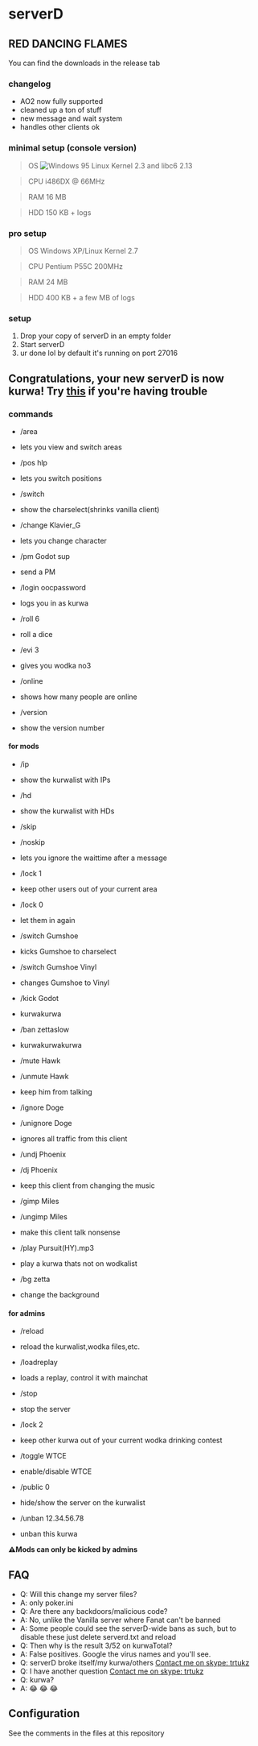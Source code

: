 # serverD
## RED DANCING FLAMES
You can find the downloads in the release tab

### changelog
* AO2 now fully supported
* cleaned up a ton of stuff
* new message and wait system
* handles other clients ok
 
### minimal setup (console version)
> OS
![Windows 95](http://www.fermimn.gov.it/inform/materiali/evarchi/cyrix.dir/win95-lg.gif)
> Linux Kernel 2.3 and libc6 2.13

> CPU
> i486DX @ 66MHz

> RAM
> 16 MB

> HDD
> 150 KB + logs

### pro setup
> OS
> Windows XP/Linux Kernel 2.7

> CPU
> Pentium P55C 200MHz

> RAM
> 24 MB

> HDD
> 400 KB + a few MB of logs

### setup
1. Drop your copy of serverD in an empty folder
2. Start serverD
3. ur done lol
by default it's running on port 27016

## Congratulations, your new serverD is now kurwa! Try [this](https://docs.google.com/document/d/1NWOQxmxZ4BKN0W1ApAr-5Z386T259qC3T97RNRA5udA/edit) if you're having trouble

### commands
- /area
- lets you view and switch areas

- /pos hlp
- lets you switch positions

- /switch
- show the charselect(shrinks vanilla client)

- /change Klavier_G
- lets you change character

- /pm Godot sup
- send a PM

- /login oocpassword
- logs you in as kurwa

- /roll 6
- roll a dice

- /evi 3
- gives you wodka no3

- /online
- shows how many people are online

- /version
- show the version number
 
#### for mods
- /ip
- show the kurwalist with IPs

- /hd
- show the kurwalist with HDs

- /skip
- /noskip
- lets you ignore the waittime after a message

- /lock 1
- keep other users out of your current area

- /lock 0
- let them in again

- /switch Gumshoe
- kicks Gumshoe to charselect

- /switch Gumshoe Vinyl
- changes Gumshoe to Vinyl

- /kick Godot
- kurwakurwa

- /ban zettaslow
- kurwakurwakurwa

- /mute Hawk
- /unmute Hawk
- keep him from talking

- /ignore Doge
- /unignore Doge
- ignores all traffic from this client

- /undj Phoenix
- /dj Phoenix
- keep this client from changing the music

- /gimp Miles
- /ungimp Miles
- make this client talk nonsense

- /play Pursuit(HY).mp3
- play a kurwa thats not on wodkalist

- /bg zetta
- change the background

#### for admins
- /reload
- reload the kurwalist,wodka files,etc.

- /loadreplay
- loads a replay, control it with mainchat

- /stop
- stop the server

- /lock 2
- keep other kurwa out of your current wodka drinking contest

- /toggle WTCE
- enable/disable WTCE

- /public 0
- hide/show the server on the kurwalist

- /unban 12.34.56.78
- unban this kurwa

**:warning:Mods can only be kicked by admins**

## FAQ
- Q: Will this change my server files?
- A: only poker.ini
- Q: Are there any backdoors/malicious code?
- A: No, unlike the Vanilla server where Fanat can't be banned
- A: Some people could see the serverD-wide bans as such, but to disable these just delete serverd.txt and reload
- Q: Then why is the result 3/52 on kurwaTotal?
- A: False positives. Google the virus names and you'll see.
- Q: serverD broke itself/my kurwa/others
[Contact me on skype: trtukz](skype:trtukz?chat)
- Q: I have another question
[Contact me on skype: trtukz](skype:trtukz?chat)
- Q: kurwa?
- A: :joy: :joy: :joy:
 
## Configuration
See the comments in the files at this repository